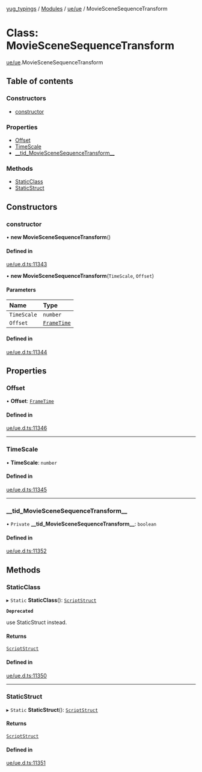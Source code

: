 [yug_typings](../README.md) / [Modules](../modules.md) / [ue/ue](../modules/ue_ue.md) / MovieSceneSequenceTransform

# Class: MovieSceneSequenceTransform

[ue/ue](../modules/ue_ue.md).MovieSceneSequenceTransform

## Table of contents

### Constructors

- [constructor](ue_ue.MovieSceneSequenceTransform.md#constructor)

### Properties

- [Offset](ue_ue.MovieSceneSequenceTransform.md#offset)
- [TimeScale](ue_ue.MovieSceneSequenceTransform.md#timescale)
- [\_\_tid\_MovieSceneSequenceTransform\_\_](ue_ue.MovieSceneSequenceTransform.md#__tid_moviescenesequencetransform__)

### Methods

- [StaticClass](ue_ue.MovieSceneSequenceTransform.md#staticclass)
- [StaticStruct](ue_ue.MovieSceneSequenceTransform.md#staticstruct)

## Constructors

### constructor

• **new MovieSceneSequenceTransform**()

#### Defined in

[ue/ue.d.ts:11343](https://github.com/YugMetaverse/yug_typings/blob/25cad34/ue/ue.d.ts#L11343)

• **new MovieSceneSequenceTransform**(`TimeScale`, `Offset`)

#### Parameters

| Name | Type |
| :------ | :------ |
| `TimeScale` | `number` |
| `Offset` | [`FrameTime`](ue_ue.FrameTime.md) |

#### Defined in

[ue/ue.d.ts:11344](https://github.com/YugMetaverse/yug_typings/blob/25cad34/ue/ue.d.ts#L11344)

## Properties

### Offset

• **Offset**: [`FrameTime`](ue_ue.FrameTime.md)

#### Defined in

[ue/ue.d.ts:11346](https://github.com/YugMetaverse/yug_typings/blob/25cad34/ue/ue.d.ts#L11346)

___

### TimeScale

• **TimeScale**: `number`

#### Defined in

[ue/ue.d.ts:11345](https://github.com/YugMetaverse/yug_typings/blob/25cad34/ue/ue.d.ts#L11345)

___

### \_\_tid\_MovieSceneSequenceTransform\_\_

• `Private` **\_\_tid\_MovieSceneSequenceTransform\_\_**: `boolean`

#### Defined in

[ue/ue.d.ts:11352](https://github.com/YugMetaverse/yug_typings/blob/25cad34/ue/ue.d.ts#L11352)

## Methods

### StaticClass

▸ `Static` **StaticClass**(): [`ScriptStruct`](ue_ue.ScriptStruct.md)

**`Deprecated`**

use StaticStruct instead.

#### Returns

[`ScriptStruct`](ue_ue.ScriptStruct.md)

#### Defined in

[ue/ue.d.ts:11350](https://github.com/YugMetaverse/yug_typings/blob/25cad34/ue/ue.d.ts#L11350)

___

### StaticStruct

▸ `Static` **StaticStruct**(): [`ScriptStruct`](ue_ue.ScriptStruct.md)

#### Returns

[`ScriptStruct`](ue_ue.ScriptStruct.md)

#### Defined in

[ue/ue.d.ts:11351](https://github.com/YugMetaverse/yug_typings/blob/25cad34/ue/ue.d.ts#L11351)
